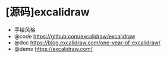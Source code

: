 # [源码]excalidraw

- 手绘风格
- @code https://github.com/excalidraw/excalidraw
- @doc https://blog.excalidraw.com/one-year-of-excalidraw/
- @demo https://excalidraw.com/